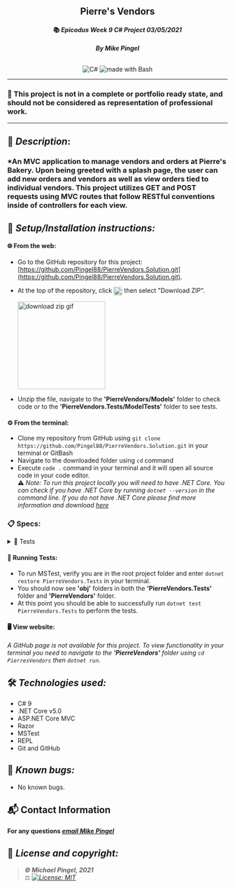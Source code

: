 ## <div align="center">Pierre's Vendors</div>
#### <div align="center">📚 *Epicodus Week 9 C# Project 03/05/2021* </div> 
***<p align="center">By Mike Pingel***</p>   
<p align="center">
<br>

<img alt="C#" src="https://img.shields.io/badge/c%23%20-%23239120.svg?&style=for-the-badge&logo=c-sharp&logoColor=white"/>
<img alt="made with Bash" src="https://img.shields.io/badge/Made%20with-Bash-1f425f.svg"/>
</p>

___
### 📇 This project is not in a complete or portfolio ready state, and should not be considered as representation of professional work.
___
## 🚩 *Description*:    
### *An MVC application to manage vendors and orders at Pierre's Bakery. Upon being greeted with a splash page, the user can add new orders and vendors as well as view orders tied to individual vendors. This project utilizes GET and POST requests using MVC routes that follow RESTful conventions inside of controllers for each view.


## 🔧 *Setup/Installation instructions:*
#### 🌐 From the web:
* Go to the GitHub repository for this project: [https://github.com/Pingel88/PierreVendors.Solution.git](https://github.com/Pingel88/PierreVendors.Solution.git).
* At the top of the repository, click <img src="https://i.imgur.com/Ej9Dphm.png" alt="Code Button" height="20" align="center" /> then select "Download ZIP".

  <img src="https://i.imgur.com/tZKvGne.gif" alt="download zip gif" height="200"/>
* Unzip the file, navigate to the **'PierreVendors/Models'** folder to check code or to the **'PierreVendors.Tests/ModelTests'** folder to see tests.
#### ⚙️ From the terminal: 
* Clone my repository from GitHub using `git clone https://github.com/Pingel88/PierreVendors.Solution.git` in your terminal or GitBash
* Navigate to the downloaded folder using `cd` command
* Execute `code .` command in your terminal and it will open all source code in your code editor.    
⚠️ *Note: To run this project locally you will need to have .NET Core. You can check if you have .NET Core by running `dotnet --version` in the command line. If you do not have .NET Core please find more information and download [here](https://dotnet.microsoft.com/download/dotnet)*
### 📋 Specs:
<details>
<summary>🚥 Tests</summary>

| # | Behavior | Input |  Output | Complete |
| :------------- | :------------- | :------------- | :------------ | :-------------: |
| 01 | Creates a new instance of Order named newOrder| `new Order()` | newOrder | ✅ |
| 02 | Returns the instanced Order's Title property when given a string of "Bread" | `newOrder.Title` | "Bread" | ✅ |
| 03 | Returns the instanced Order's Description property when given a string of "10 loaves of bread" | `newOrder.Description` | "10 loaves of bread" | ✅ |
| 04 | Returns the instanced Order's Price property when given an integer of 50 | `newOrder.Price` | 50 | ✅ |
| 05 | Returns the instanced Order's Date property when given a string of "03/05/2021" | `newOrder.Date` | "03/05/2021" | ✅ |
| 06 | Returns an empty list when no instances Order are created | `Order.GetAll()` | { } | ✅ |
| 07 | Returns a list of all instances of Order when given Orders newOrderA and newOrderB | `Order.GetAll()` | { newOrderA, newOrderB } | ✅ |
| 08 | Returns the first instanced Order's Id property | `newOrder.Id` | 1 | ✅ |
| 09 | Returns the instanced Order's Id property based on its position in the list of all instances of Order when given Orders newOrderA and newOrderB | `newOrderB.Id` | 2 | ✅ |
| 10 | Returns the instanced Order when given Orders newOrderA and newOrderB | `Order.Find(2)` | newOrderB | ✅ |
| 11 | Creates a new instance of Vendor named newVendor | `new Vendor()` | newVendor | ✅ |
| 12 | Returns the instanced Vendor's Name property when given a string of "Brad's Butter Emporium" | `newVendor.Name` | "Brad's Butter Emporium" | ✅ |
| 13 | Returns the instanced Vendor's Description property when given a string of "Typically buys a lot of bread to butter" | `newVendor.Description` | "Typically buys a lot of bread to butter" | ✅ |
| 14 | Returns an empty list when no instances of Vendor are created | `Vendor.GetAll()` | { } | ✅ |
| 15 | Returns a list of all instances of Vendor when given Vendors newVendorA and newVendorB | `Vendor.GetAll()` | { newVendorA, newVendorB } | ✅ |
| 16 | Returns the first instanced Vendor's Id property | `newVendor.Id` | 1 | ✅ |
| 17 | Returns the instanced Vendor's Id property based on its position in the list of all instances of Vendor when given Vendors newVendorA and newVendorB | `newVendorB.Id` | 2 | ✅ |
| 18 | Returns the instanced Vendor when given Vendors newVendorA and newVendorB | `Vendor.Find(2)` | newVendorB | ✅ |
| 19 | Returns an empty list when no instances of Order are added to an instance of Vendor | `newVendor.Orders` | { } | ✅ |
| 20 | Returns a list of instances of Order that are added to an instance of Vendor when given newOrderA and newOrderB | `newVendor.Orders` | { newOrderA, newOrderB } | ✅ |
</details>



#### 🏁 Running Tests:
* To run MSTest, verify you are in the root project folder and enter `dotnet restore PierreVendors.Tests` in your terminal.
* You should now see **'obj'** folders in both the **'PierreVendors.Tests'** folder and **'PierreVendors'** folder.
* At this point you should be able to successfully run `dotnet test PierreVendors.Tests` to perform the tests.

####  🖥️ View website:
*A GitHub page is not available for this project. To view functionality in your terminal you need to navigate to the **'PierreVendors'** folder using `cd PierresVendors` then `dotnet run`.*

## 🛠️ *Technologies used:*
* C# 9
* .NET Core v5.0
* ASP.NET Core MVC
* Razor
* MSTest
* REPL
* Git and GitHub

## 🐛 *Known bugs:*
  * No known bugs.

## 📬 Contact Information
#### For any questions *[email Mike Pingel](mailto:mdpingel+github@gmail.com?subject=[GitHub]Epicodus%20Project%20-%20PierreVendors.Solution)*



## 📘 *License and copyright:*

> ***© Michael Pingel, 2021***  
> ⚖️ *[![License: MIT](https://img.shields.io/badge/License-MIT-yellow.svg)](https://opensource.org/licenses/MIT)*
